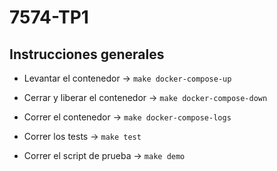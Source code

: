 # 7574-TP1

## Instrucciones generales

- Levantar el contenedor -> `make docker-compose-up`

- Cerrar y liberar el contenedor -> `make docker-compose-down`

- Correr el contenedor -> `make docker-compose-logs`

- Correr los tests -> `make test` 

- Correr el script de prueba -> `make demo`
